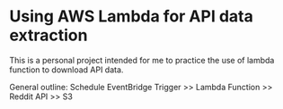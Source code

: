 # Using AWS Lambda for API data extraction
This is a personal project intended for me to practice the use of lambda function to download API data.

General outline:
    Schedule EventBridge Trigger >> Lambda Function >> Reddit API >> S3 
    
